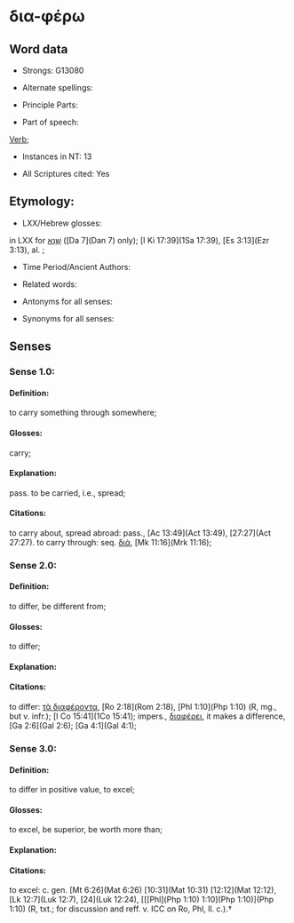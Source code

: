 # δια-φέρω 

<!-- Status: S2=NeedsFinalCheck -->
<!-- Lexica used for edits: BDAG  -->

## Word data

* Strongs: G13080

* Alternate spellings:


* Principle Parts: 


* Part of speech: 

[Verb](http://ugg.readthedocs.io/en/latest/verb.html); 

* Instances in NT: 13

* All Scriptures cited: Yes

## Etymology: 


* LXX/Hebrew glosses: 

in LXX for [שְׁנָא](//en-uhl/H8133) ([Da 7](Dan 7) only); [I Ki 17:39](1Sa 17:39), [Es 3:13](Ezr 3:13), al. ;

* Time Period/Ancient Authors: 


* Related words: 

* Antonyms for all senses:

* Synonyms for all senses: 


## Senses 


### Sense  1.0: 

#### Definition: 

to carry something through somewhere;

#### Glosses:

carry;

#### Explanation:

pass. to be carried, i.e., spread;

#### Citations: 

to carry about, spread abroad: pass., [Ac 13:49](Act 13:49),  [27:27](Act 27:27).
to carry through: seq. [διά](), [Mk 11:16](Mrk 11:16); 



### Sense  2.0: 

#### Definition: 

to differ, be different from;

#### Glosses: 

to differ; 

#### Explanation: 



#### Citations: 


to differ: [τὰ διαφέροντα](), [Ro 2:18](Rom 2:18), [Phl 1:10](Php 1:10) (R, mg., but v. infr.); [I Co 15:41](1Co 15:41);
impers., [διαφέρει](), it makes a difference, [Ga 2:6](Gal 2:6); [Ga 4:1](Gal 4:1); 

### Sense  3.0: 

#### Definition:

to differ in positive value, to excel;

#### Glosses: 

to excel, be superior, be worth more than;

#### Explanation: 


#### Citations: 

to excel: c. gen. [Mt 6:26](Mat 6:26) [10:31](Mat 10:31) [12:12](Mat 12:12), [Lk 12:7](Luk 12:7), [24](Luk 12:24),    [[[Phl](Php 1:10) 1:10](Php 1:10)](Php 1:10) (R, txt.; for discussion and reff. v. ICC on Ro, Phl, ll. c.).†
